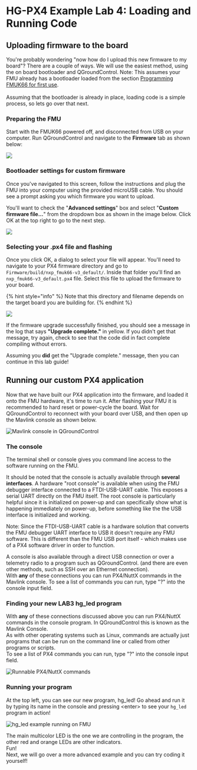# HG-PX4 Example Lab 4: Loading and Running Code

## Uploading firmware to the board

You're probably wondering "now how do I upload this new firmware to my board"? There are a couple of ways. We will use the easiest method, using the on board bootloader and QGroundControl. Note: This assumes your FMU already has a bootloader loaded from the section [Programming FMUK66 for first use](../../userguide/programming.md).\
\
Assuming that the bootloader is already in place, loading code is a simple process, so lets go over that next.

### Preparing the FMU

Start with the FMUK66 powered off, and disconnected from USB on your computer. Run QGroundControl and navigate to the **Firmware** tab as shown below:

![](<../../.gitbook/assets/image (172).png>)

### Bootloader settings for custom firmware

Once you've navigated to this screen, follow the instructions and plug the FMU into your computer using the provided microUSB cable. You should see a prompt asking you which firmware you want to upload.&#x20;

You'll want to check the "**Advanced settings**" box and select "**Custom firmware file...**" from the dropdown box as shown in the image below. Click OK at the top right to go to the next step.

![](<../../.gitbook/assets/image (173).png>)

### Selecting your .px4 file and flashing

Once you click OK, a dialog to select your file will appear. You'll need to navigate to your PX4 firmware directory and go to `Firmware/build/nxp_fmuk66-v3_default/`. Inside that folder you'll find an `nxp_fmuk66-v3_default.px4` file. Select this file to upload the firmware to your board.

{% hint style="info" %}
Note that this directory and filename depends on the target board you are building for.
{% endhint %}

![](<../../.gitbook/assets/image (174).png>)

If the firmware upgrade successfully finished, you should see a message in the log that says **"Upgrade complete."** in yellow. If you didn't get that message, try again, check to see that the code did in fact complete compiling without errors.

Assuming you **did** get the "Upgrade complete." message, then you can continue in this lab guide!

## Running our custom PX4 application

Now that we have built our PX4 application into the firmware, and loaded it onto the FMU hardware, it's time to run it. After flashing your FMU it is recommended to hard reset or power-cycle the board. Wait for QGroundControl to reconnect with your board over USB, and then open up the Mavlink console as shown below.

![Mavlink console in QGroundControl](<../../.gitbook/assets/image (170).png>)

### The console

The terminal shell or console gives you command line access to the software running on the FMU.&#x20;

It should be noted that the console is actually available through **several interfaces**. A hardware "root console" is available when using the FMU debugger interface connected to a FTDI-USB-UART cable. This exposes a serial UART directly on the FMU itself. The root console is particularly helpful since it is initialized on power-up and can specifically show what is happening immediately on power-up, before something like the the USB interface is initialized and working.&#x20;

Note: Since the FTDI-USB-UART cable is a hardware solution that converts the FMU debugger UART interface to USB it doesn't require any FMU software. This is different than the FMU USB port itself - which makes use of a PX4 software driver in order to function.

A console is also available through a direct USB connection or over a telemetry radio to a program such as QGroundControl. (and there are even other methods, such as SSH over an Ethernet connection). \
With **any** of these connections you can run PX4/NuttX commands in the Mavlink console. To see a list of commands you can run, type "?" into the console input field.

### Finding your new LAB3 hg\_led program

With **any** of these connections discussed above you can run PX4/NuttX commands in the console program. In QGroundControl this is known as the Mavlink Console. \
As with other operating systems such as Linux, commands are actually just programs that can be run on the command line or called from other programs or scripts. \
To see a list of PX4 commands you can run, type "?" into the console input field.

![Runnable PX4/NuttX commands](<../../.gitbook/assets/image (171).png>)

### Running your program

At the top left, you can see our new program, hg\_led! Go ahead and run it by typing its name in the console and pressing \<enter> to see your `hg_led` program in action!

![hg\_led example running on FMU](<../../.gitbook/assets/animated (1).gif>)

The main multicolor LED is the one we are controlling in the program, the other red and orange LEDs are other indicators. \
Fun!\
Next, we will go over a more advanced example and you can try coding it yourself!
